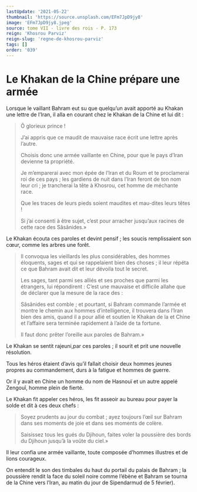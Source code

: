 ```yaml
---
lastUpdate: '2021-05-22'
thumbnail: 'https://source.unsplash.com/EFm7JpD9jy8'
image: 'EFm7JpD9jy8.jpeg'
source: tome VII - livre des rois - P. 173
reign: 'Khosrou Parviz'
reign-slug: 'regne-de-khosrou-parviz'
tags: []
order: '039'
---
```


# Le Khakan de la Chine prépare une armée

Lorsque le vaillant Bahram eut su que quelqu’un avait apporté au Khakan une lettre de l’Iran, il alla en courant chez le Khakan de la Chine et lui dit :

> Ô glorieux prince !
>
> J’ai appris que ce maudit de mauvaise race écrit une lettre après l’autre.
>
> Choisis donc une armée vaillante en Chine, pour que le pays d’Iran devienne ta propriété.
>
> Je m’emparerai avec mon épée de l’Iran et du Roum et te proclamerai roi de ces pays ; les gardiens de nuit dans l’Iran feront de ton nom leur cri ; je trancherai la tête à Khosrou, cet homme de méchante race.
>
> Que les traces de leurs pieds soient maudites et mau-dites leurs têtes !
>
> Si j’ai consenti à être sujet, c’est pour arracher jusqu’aux racines de cette race des Sâsânides.»

Le Khakan écouta ces paroles et devint pensif ; les soucis remplissaient son cœur, comme les arbres une forêt.
>
> Il convoqua les vieillards les plus considérables, des hommes éloquents, sages et qui se rappelaient bien des choses ; il leur répéta ce que Bahram avait dit et leur dévoila tout le secret.
>
> Les sages, tant parmi ses alliés et ses proches que parmi les étrangers, lui répondirent : C’est une mauvaise et difficile allahe que de déclarer que la mesure de la race des : 
>
> Sâsânides est comble ; et pourtant, si Bahram commande l’armée et montre le chemin aux hommes d’intelligence, il trouvera dans l’Iran bien des amis, quand il a pour allié et soutien le Khakan de la et Chine et l’affaire sera terminée rapidement à l’aide de ta fortune.
>
> Il faut donc prêter l’oreille aux paroles de Bahram.»

Le Khakan se sentit rajeuni,par ces paroles ; il sourit et prit une nouvelle résolution.

Tous les héros étaient d’avis qu’il fallait choisir deux hommes jeunes propres au commandement, durs à la fatigue et hommes de guerre.

Or il y avait en Chine un homme du nom de Hasnouï et un autre appelé Zengouî, homme plein de fierté.

Le Khakan fit appeler ces héros, les fit asseoir au bureau pour payer la solde et dit à ces deux chefs :

> Soyez prudents au jour du combat ; ayez toujours l’œil sur Bahram dans ses moments de joie et dans ses moments de colère.
>
> Saisissez tous les gués du Djihoun, faites voler la poussière des bords du Djihoun jusqu’à la voûte du ciel.»

Il leur confia une armée vaillante, toute composée d’hommes illustres et de lions courageux.

On entendit le son des timbales du haut du portail du palais de Bahram ; la poussière rendit la face du soleil noire comme l’ébène et Bahram se tourna de la Chine vers l’Iran, au matin du jour de Sipendarmud de 5 février).
